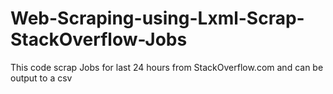 # Web-Scraping-using-Lxml-Scrap-StackOverflow-Jobs
This code scrap Jobs for last 24 hours from StackOverflow.com and can be output to a csv
